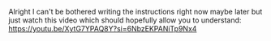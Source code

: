 Alright I can't be bothered writing the instructions right now maybe later but just watch this video which should hopefully allow you to understand:
https://youtu.be/XytG7YPAQ8Y?si=6NbzEKPANiTp9Nx4
